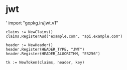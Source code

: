 # jwt

' import "gopkg.in/jwt.v1"

	claims := NewClaims()  
	claims.RegisterAud("example.com", "api.example.com")  

	header := NewHeader()  
	header.Register(HEADER_TYPE, "JWT")  
	header.Register(HEADER_ALGORITHM, "ES256")  

	tk := NewToken(claims, header, key)  
